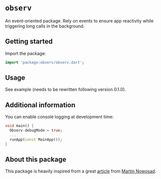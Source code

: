 # `observ`

An event-oriented package.
Rely on events to ensure app reactivity while triggering long calls in the background.

## Getting started

Import the package:

```dart
import 'package:observ/observ.dart';
```

## Usage

See example (needs to be rewritten following version 0.1.0).

## Additional information

You can enable console logging at development time:

```dart
void main() {
  Observ.debugMode = true;
  ...
  runApp(const MainApp());
}
```

## About this package

This package is heavily inspired from a great [article](https://itnext.io/mvvm-in-flutter-from-scratch-17757b6433eb) from [Martin Nowosad](https://github.com/MrIceman).